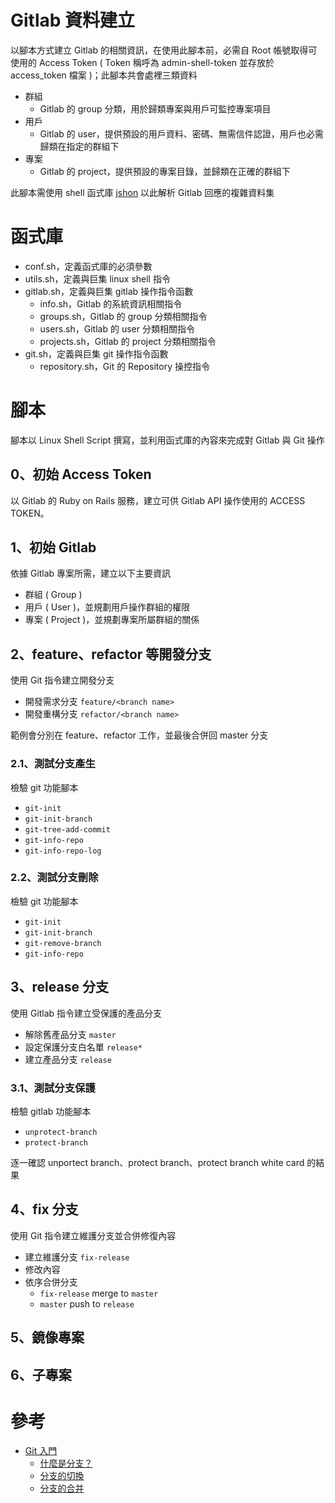 # Gitlab 資料建立

以腳本方式建立 Gitlab 的相關資訊，在使用此腳本前，必需自 Root 帳號取得可使用的 Access Token ( Token 稱呼為 admin-shell-token 並存放於 access_token 檔案 )；此腳本共會處裡三類資料

+ 群組
    - Gitlab 的 group 分類，用於歸類專案與用戶可監控專案項目
+ 用戶
    - Gitlab 的 user，提供預設的用戶資料、密碼、無需信件認證，用戶也必需歸類在指定的群組下
+ 專案
    - Gitlab 的 project，提供預設的專案目錄，並歸類在正確的群組下

此腳本需使用 shell 函式庫 [jshon](http://kmkeen.com/jshon/) 以此解析 Gitlab 回應的複雜資料集

# 函式庫

+ conf.sh，定義函式庫的必須參數
+ utils.sh，定義與巨集 linux shell 指令
+ gitlab.sh，定義與巨集 gitlab 操作指令函數
    - info.sh，Gitlab 的系統資訊相關指令
    - groups.sh，Gitlab 的 group 分類相關指令
    - users.sh，Gitlab 的 user 分類相關指令
    - projects.sh，Gitlab 的 project 分類相關指令
+ git.sh，定義與巨集 git 操作指令函數
    - repository.sh，Git 的 Repository 操控指令

# 腳本

腳本以 Linux Shell Script 撰寫，並利用函式庫的內容來完成對 Gitlab 與 Git 操作

## 0、初始 Access Token

以 Gitlab 的 Ruby on Rails 服務，建立可供 Gitlab API 操作使用的 ACCESS TOKEN。

## 1、初始 Gitlab

依據 Gitlab 專案所需，建立以下主要資訊

+ 群組 ( Group )
+ 用戶 ( User )，並規劃用戶操作群組的權限
+ 專案 ( Project )，並規劃專案所屬群組的關係

## 2、feature、refactor 等開發分支

使用 Git 指令建立開發分支

+ 開發需求分支 ```feature/<branch name>```
+ 開發重構分支 ```refactor/<branch name>```

範例會分別在 feature、refactor 工作，並最後合併回 master 分支

### 2.1、測試分支產生

檢驗 git 功能腳本

+ ```git-init```
+ ```git-init-branch```
+ ```git-tree-add-commit```
+ ```git-info-repo```
+ ```git-info-repo-log```

### 2.2、測試分支刪除

檢驗 git 功能腳本

+ ```git-init```
+ ```git-init-branch```
+ ```git-remove-branch```
+ ```git-info-repo```

## 3、release 分支

使用 Gitlab 指令建立受保護的產品分支

+ 解除舊產品分支 ```master```
+ 設定保護分支白名單 ```release*```
+ 建立產品分支 ```release```

### 3.1、測試分支保護

檢驗 gitlab 功能腳本

+ ```unprotect-branch```
+ ```protect-branch```

逐一確認 unportect branch、protect branch、protect branch white card 的結果

## 4、fix 分支

使用 Git 指令建立維護分支並合併修復內容

+ 建立維護分支 ```fix-release```
+ 修改內容
+ 依序合併分支
    - ```fix-release``` merge to ```master```
    - ```master``` push to ```release```

## 5、鏡像專案

## 6、子專案

# 參考

+ [Git 入門](https://backlog.com/git-tutorial/tw/)
    - [什麼是分支？](https://backlog.com/git-tutorial/tw/stepup/stepup1_1.html)
    - [分支的切換](https://backlog.com/git-tutorial/tw/stepup/stepup1_3.html)
    - [分支的合并](https://backlog.com/git-tutorial/cn/stepup/stepup1_4.html)
